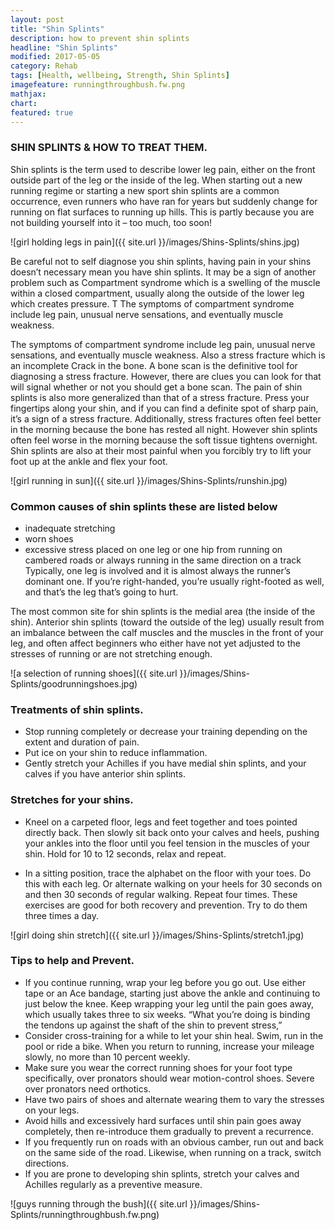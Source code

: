 ```yaml
---
layout: post
title: "Shin Splints"
description: how to prevent shin splints 
headline: "Shin Splints"
modified: 2017-05-05
category: Rehab
tags: [Health, wellbeing, Strength, Shin Splints]
imagefeature: runningthroughbush.fw.png
mathjax: 
chart:
featured: true
---
```


<style>

	

		.post-template .notepad-post-content > div:not(.notepad-post-title) p:first-child {

			    font-size: 1rem;
		
		}

		.notepad-post-title h1{

        	color: #e51843!important;
    	}

</style>




### SHIN SPLINTS & HOW TO TREAT THEM.

Shin splints is the term used to describe lower leg pain, either on the front outside part of the leg or the inside of the leg. When starting out a new running regime or starting a new sport shin splints are a common occurrence, even runners who have ran for years but suddenly change for running on flat surfaces to running up hills. This is partly because you are not building yourself into it – too much, too soon!

![girl holding legs in pain]({{ site.url }}/images/Shins-Splints/shins.jpg)

Be careful not to self diagnose you shin splints, having pain in your shins doesn’t necessary mean you have shin splints. It may be a sign of another problem such as Compartment syndrome which is a swelling of the muscle within a closed compartment, usually along the outside of the lower leg which creates pressure. T The symptoms of compartment syndrome include leg pain, unusual nerve sensations, and eventually muscle weakness.

The symptoms of compartment syndrome include leg pain, unusual nerve sensations, and eventually muscle weakness. Also a stress fracture which is an incomplete Crack in the bone. A bone scan is the definitive tool for diagnosing a stress fracture. However, there are clues you can look for that will signal whether or not you should get a bone scan. The pain of shin splints is also more generalized than that of a stress fracture. Press your fingertips along your shin, and if you can find a definite spot of sharp pain, it’s a sign of a stress fracture. Additionally, stress fractures often feel better in the morning because the bone has rested all night. However shin splints often feel worse in the morning because the soft tissue tightens overnight. Shin splints are also at their most painful when you forcibly try to lift your foot up at the ankle and flex your foot. 


![girl running in sun]({{ site.url }}/images/Shins-Splints/runshin.jpg)

### Common causes of shin splints these are listed below

+	inadequate stretching
+	worn shoes
+	excessive stress placed on one leg or one hip from running on cambered roads or always running in the same direction on a track Typically,		   one leg is involved and it is almost always the runner’s dominant one. If you’re right-handed, you’re usually right-footed as well, and 		that’s the leg that’s going to hurt.

 The most common site for shin splints is the medial area (the inside of the shin). Anterior shin splints (toward the outside of the leg) usually result from an imbalance between the calf muscles and the muscles in the front of your leg, and often affect beginners who either have not yet adjusted to the stresses of running or are not stretching enough. 


![a selection of running shoes]({{ site.url }}/images/Shins-Splints/goodrunningshoes.jpg)


### Treatments of shin splints.

+	Stop running completely or decrease your training depending on the extent and duration of pain.
+	Put ice on your shin to reduce inflammation.
+	Gently stretch your Achilles if you have medial shin splints, and your calves if you have anterior shin splints. 
 	

### Stretches for your shins.

+	Kneel on a carpeted floor, legs and feet together and toes pointed directly back. Then slowly sit back onto your calves and heels, pushing 		your ankles into the floor until you feel tension in the muscles of your shin. Hold for 10 to 12 seconds, relax and repeat.

+	In a sitting position, trace the alphabet on the floor with your toes. Do this with each leg. Or alternate walking on your heels for 30 		seconds on and then 30 seconds of regular walking. Repeat four times. These exercises are good for both recovery and prevention. Try to do 		them 		three times a day.

 

![girl doing shin stretch]({{ site.url }}/images/Shins-Splints/stretch1.jpg)


### Tips to help and Prevent.

+	If you continue running, wrap your leg before you go out. Use either tape or an Ace bandage, starting just above the ankle and continuing to 	just below the knee. Keep wrapping your leg until the pain goes away, which usually takes three to six weeks. “What you’re doing is binding 	the tendons up against the shaft of the shin to prevent stress,” 
+	Consider cross-training for a while to let your shin heal. Swim, run in the pool or ride a bike. When you return to running, increase your 		mileage slowly, no more than 10 percent weekly.
+	Make sure you wear the correct running shoes for your foot type specifically, over pronators should wear motion-control shoes. Severe over 		pronators need orthotics.
+	Have two pairs of shoes and alternate wearing them to vary the stresses on your legs.
+	Avoid hills and excessively hard surfaces until shin pain goes away completely, then re-introduce them gradually to prevent a recurrence.
+	If you frequently run on roads with an obvious camber, run out and back on the same side of the road. Likewise, when running on a track, 		switch directions.
+	If you are prone to developing shin splints, stretch your calves and Achilles regularly as a preventive measure.


![guys running through the bush]({{ site.url }}/images/Shins-Splints/runningthroughbush.fw.png)
 
 






